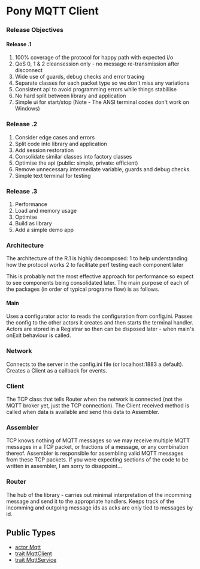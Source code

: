# Pony MQTT Client #

### Release Objectives ###

#### Release .1 ####
1. 100% coverage of the protocol for happy path with expected i/o
2. QoS 0, 1 & 2 cleansession only - no message re-transmission after disconnect
3. Wide use of guards, debug checks and error tracing
4. Separate classes for each packet type so we don't miss any variations
5. Consistent api to avoid programming errors while things stabiliise
6. No hard split between library and application
7. Simple ui for start/stop (Note - The ANSI terminal codes don't work on Windows)

### Release .2 ###

1. Consider edge cases and errors
2. Split code into library and application
3. Add session restoration 
4. Consolidate similar classes into factory classes
5. Optimise the api (public: simple, private: efficient)  
6. Remove unnecessary intermediate variable, guards and debug checks
7. Simple text terminal for testing

### Release .3 ###

1. Performance  
2. Load and memory usage  
3. Optimise
4. Build as library
5. Add a simple demo app

### Architecture ###
The architecture of the R.1 is highly decomposed:
1  to help understanding how the protocol works
2  to facilitate perf testing each component later

This is probably not the most effective approach for performance so expect to see components 
being consolidated later. The main purpose of each of the packages (in order of typical programe flow) is as follows.

#### Main ####
Uses a configurator actor to reads the configuration from config.ini. Passes the config to 
the other actors it creates and then starts the terminal handler. Actors are stored in a 
Registrar so then can be disposed later - when main's onExit behaviour is called.

### Network ###
Connects to the server in the config.ini file (or localhost:1883 a default). Creates a Client as a callback for events.

### Client ###
The TCP class that tells Router when the network is connected (not the MQTT broker yet, just the TCP connection). The Client received method is called when data is available and send this
data to Assembler.

### Assembler ###
TCP knows nothing of MQTT messages so we may receive multiple MQTT messages in a TCP packet,
or fractions of a message, or any combination thereof. Assembler is responsible for assembling
valid MQTT messages from these TCP packets. If you were expecting sections of the code to be
written in assembler, I am sorry to disappoint...

### Router ###
The hub of the library - carries out minimal interpretation of the incomming message and send
it to the appropriate handlers. Keeps track of the incomming and outgoing message ids as acks
are only tied to messages by id.




## Public Types

* [actor Mqtt](mqtt-mqtt-Mqtt.md)
* [trait MqttClient](mqtt-mqtt-MqttClient.md)
* [trait MqttService](mqtt-mqtt-MqttService.md)
